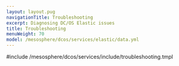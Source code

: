 ```yaml
---
layout: layout.pug
navigationTitle: Troubleshooting
excerpt: Diagnosing DC/OS Elastic issues
title: Troubleshooting
menuWeight: 70
model: /mesosphere/dcos/services/elastic/data.yml
---
```


#include /mesosphere/dcos/services/include/troubleshooting.tmpl
